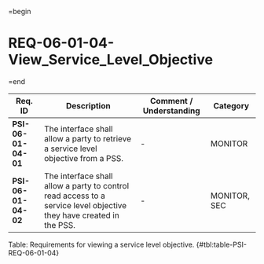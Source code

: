 =begin

# REQ-06-01-04-View_Service_Level_Objective

=end

| Req. ID | Description | Comment / Understanding | Category |
| ------- | ----------- | ----------------------- | -------- |
| __PSI-06-01-04-01__ | The interface shall allow a party to retrieve a service level objective from a PSS. | - | MONITOR |
| __PSI-06-01-04-02__ | The interface shall allow a party to control read access to a service level objective they have created in the PSS. | - | MONITOR, SEC |

Table: Requirements for viewing a service level objective. {#tbl:table-PSI-REQ-06-01-04}
